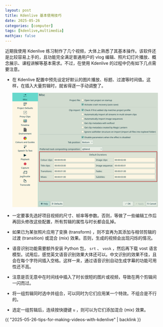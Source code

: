 ```yaml
---
layout: post
title: Kdenlive 基本使用技巧
date: 2025-05-26
categories: [computer]
tags: [kdenlive,multimedia]
mathjax: false
---
```


近期我使用 Kdenlive 练习制作了几个视频，大体上熟悉了其基本操作。该软件还是比较容易上手的，且功能完全满足普通用户的 vlog 编辑、照片幻灯片播放、概念展示、课程讲解等基本需求。不过，在使用 Kdenlive 的过程中仍有如下几点需要注意。

-   在 Kdenlive 配置中预先设定好默认的图片播放、标题、过渡等时间值。这样，在插入大量剪辑时，就省得逐一手动调整了。
    
    ![img](/figures/2025-05-09_12-50-08-kdenlive-default-durations.png)
-   一定要事先选好项目视频的尺寸、帧率等参数。否则，等做了一些编辑工作后再回头修改这些配置，所有剪辑的属性与时长都会乱掉。
-   如果已为某张照片应用了变换 (transform) ，则不宜再为其添加与相邻剪辑的过渡 (transition) 或混合 (mix) 效果。否则，生成的视频会出现闪烁的情况。
-   语音识别功能需要额外安装 Python 包， `srt` 、 `vosk` ，然后再下载 vost 语言模型。试用后，感觉英文语音识别效果大体还可以。中文识别的效果不佳，且会在每个字符间插入空格。这样一来，通过语音识别自动生成字幕的功能可用性还不高。
-   注意是否无意中在时间线中插入了时长很短的图片或视频，导致在两个剪辑间一闪而过。
-   将一组剪辑同时选中并组合，可以同时为它们应用某一个特效。不组合是不行的。
-   选定一组剪辑后，连续按快捷键 `u` ，则可以为它们添加混合 (mix) 效果。

{{ "2025-05-26-tips-for-making-videos-with-kdenlive" | backlink }}
